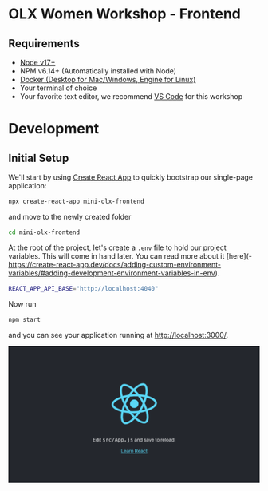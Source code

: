 # OLX Women Workshop - Frontend

## Requirements

- [Node v17+](https://nodejs.org/en/)
- NPM v6.14+ (Automatically installed with Node)
- [Docker (Desktop for Mac/Windows, Engine for Linux)](https://www.docker.com/get-started)
- Your terminal of choice
- Your favorite text editor, we recommend [VS Code](https://code.visualstudio.com) for this workshop

# Development

## Initial Setup

We'll start by using [Create React App](https://reactjs.org/docs/create-a-new-react-app.html#create-react-app) to quickly bootstrap our single-page application:

```sh
npx create-react-app mini-olx-frontend
```

and move to the newly created folder

```sh
cd mini-olx-frontend
```

At the root of the project, let's create a `.env` file to hold our project variables. This will come in hand later. You can read more about it [here](- https://create-react-app.dev/docs/adding-custom-environment-variables/#adding-development-environment-variables-in-env).

```sh
REACT_APP_API_BASE="http://localhost:4040"
```

Now run

```sh
npm start
```

and you can see your application running at [http://localhost:3000/](http://localhost:3000/).

![](docs/images/01-create-react-app-page.png)